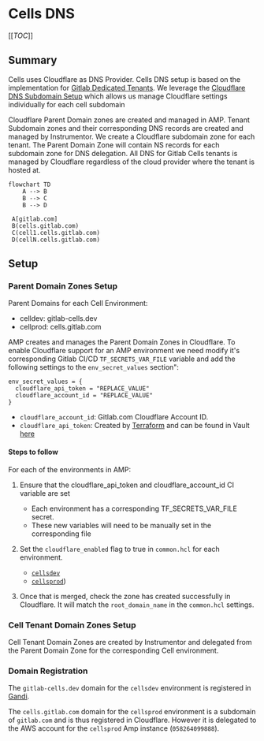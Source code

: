 # Cells DNS

[[_TOC_]]

## Summary

Cells uses Cloudflare as DNS Provider. Cells DNS setup is based on the implementation for [Gitlab Dedicated Tenants](https://gitlab.com/gitlab-com/gl-infra/gitlab-dedicated/team/-/blob/main/architecture/blueprints/cloudflare_waf.md#1-gitlab-dedicated-dns-setup). We leverage the [Cloudflare DNS Subdomain Setup](https://developers.cloudflare.com/dns/zone-setups/subdomain-setup/) which allows us manage Cloudflare settings individually for each cell subdomain

Cloudflare Parent Domain zones are created and managed in AMP. Tenant Subdomain zones and their corresponding DNS records are created and managed by Instrumentor. We create a Cloudflare subdomain zone for each tenant. The Parent Domain Zone will contain NS records for each subdomain zone for DNS delegation. All DNS for Gitlab Cells tenants is managed by Cloudflare regardless of the cloud provider where the tenant is hosted at.

```mermaid
flowchart TD
    A --> B
    B --> C
    B --> D

 A[gitlab.com]
 B(cells.gitlab.com)
 C(cell1.cells.gitlab.com)
 D(cellN.cells.gitlab.com)
```

## Setup

### Parent Domain Zones Setup

Parent Domains for each Cell Environment:

- celldev: gitlab-cells.dev
- cellprod: cells.gitlab.com

AMP creates and manages the Parent Domain Zones in Cloudflare. To enable Cloudflare support for an AMP environment we need modify it's corresponding Gitlab CI/CD `TF_SECRETS_VAR_FILE` variable and add the following settings to the `env_secret_values` section":

```
env_secret_values = {
  cloudflare_api_token = "REPLACE_VALUE"
  cloudflare_account_id = "REPLACE_VALUE"
}
```

- `cloudflare_account_id`: Gitlab.com Cloudflare Account ID.
- `cloudflare_api_token`: Created by [Terraform](https://ops.gitlab.net/gitlab-com/gl-infra/config-mgmt/-/blob/main/environments/cloudflare/api_tokens.tf#L61) and can be found in Vault [here](https://vault.gitlab.net/ui/vault/secrets/ci/kv/ops-gitlab-net%2Fgitlab-com%2Fgl-infra%2Fconfig-mgmt%2Fcloudflare%2Foutputs%2Fcloudflare_gitlab_cellsdev_amp_token)

#### Steps to follow

For each of the environments in AMP:

1. Ensure that the cloudflare_api_token and cloudflare_account_id CI variable are set
    - Each environment has a corresponding TF_SECRETS_VAR_FILE secret.
    - These new variables will need to be manually set in the corresponding file

1. Set the `cloudflare_enabled` flag to true in `common.hcl` for each environment. 
   - [`cellsdev`](https://gitlab.com/gitlab-com/gl-infra/gitlab-dedicated/amp/-/blob/main/environments/cellsdev/common.hcl)
   - [`cellsprod`](https://gitlab.com/gitlab-com/gl-infra/gitlab-dedicated/amp/-/blob/main/environments/cellsprod/common.hcl))
1. Once that is merged, check the zone has created successfully in Cloudflare. It will match the `root_domain_name` in the `common.hcl` settings.

### Cell Tenant Domain Zones Setup

Cell Tenant Domain Zones are created by Instrumentor and delegated from the Parent Domain Zone for the corresponding Cell environment.

### Domain Registration

The `gitlab-cells.dev` domain for the `cellsdev` environment is registered in [Gandi](https://admin.gandi.net/domain/4ec14596-4d5a-11e8-9fb1-00163ee24379/gitlab-cells.dev/nameservers).

The `cells.gitlab.com` domain for the `cellsprod` environment is a subdomain of `gitlab.com` and is thus registered in Cloudflare. However it is delegated to the AWS account for the `cellsprod` Amp instance (`058264099888`).
